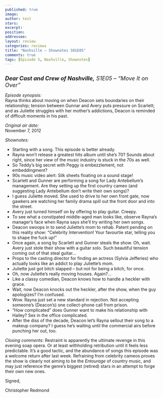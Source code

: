 ```yaml
---
published: true
image:
author: test 
stars: 
excerpt: 
position: 
addressee: 
layout: review
categories: reviews
title: "Nashville — Shownotes S01E05"
comments: true
tags: [Episode 5, Nashville, Shownotes]
---
```

<div><p><span class="full-image-block ssNonEditable"><a href="/letters/2012/11/12/nashville-shownotes-s01e05.html"><img src="http://static.squarespace.com/static/5005f6bcc4aa41161b33e89e/5329cf1fe4b07c068ebf74de/5329cf1fe4b07c068ebf7709/1352757074813/Nashville%20S1E05.jpg" alt="" /></a></span></p>
<p><span style="font-size:130%;"><strong><em>Dear Cast and Crew of Nashville,</em></strong><em> S1E05 &ndash; &ldquo;Move It on Over&rdquo;</em></span></p>
<p><em>Episode synopsis:</em><br />Rayna thinks about moving on when Deacon sets boundaries on their relationship; tension between Gunnar and Avery puts pressure on Scarlett; and as Juliette struggles with her mother&#8217;s addictions, Deacon is reminded of difficult moments in his past.</p>
<p><em>Original air date:</em><br />November 7, 2012</p>
<p><em>Shownotes:</em></p>
<ul>
<li>Starting with a song. This episode is better already. </li>
<li>Rayna won&rsquo;t release a greatest hits album until she&rsquo;s 70? Sounds about right, since her view of the music industry is stuck in the 70s as well. </li>
<li>So Teddy&rsquo;s big secret with Peggy is embezzlement, not embeddingment? </li>
<li>90s music video alert: Silk sheets floating on a sound stage!</li>
<li>Scarlett and Gunner are performing a song for Lady Antebellum&rsquo;s management. Are they setting up the first country cameo (and suggesting Lady Antebellum don&rsquo;t write their own songs)?</li>
<li>I guess Juliette moved. She used to drive to her own front gate, now gawkers are watching her family drama spill out the front door and into the street. </li>
<li>Avery just turned himself on by offering to play guitar. Creepy.</li>
<li>To see what a constipated middle-aged man looks like, observe Rayna&rsquo;s manager&rsquo;s face when Rayna says she&rsquo;ll try writing her own songs.</li>
<li>Deacon swoops in to send Juliette&rsquo;s mom to rehab. Patent pending on this reality show: &ldquo;Celebrity Intervention! Your favourtie star, telling you to shape the fuck up!&rdquo;</li>
<li>Once again, a song by Scarlett and Gunner steals the show. Oh, wait. Avery just stole their show with a guitar solo. Such beautiful tension coming out of that steal guitar&hellip;</li>
<li>Props to the casting director for finding an actress (Sylvia Jefferies) who actually looks like an addict to play Juliette&rsquo;s mom. </li>
<li>Juliette just got bitch slapped &ndash; but not for being a bitch, for once. </li>
<li>Oh, now Juliette&rsquo;s really moving houses. Again?&#8230;</li>
<li>Like a classy comedian, Deacon knows how to handle a heckler with grace.</li>
<li>Wait, now Deacon knocks out the heckler, after the show, when the guy apologizes? I&rsquo;m confused.</li>
<li>Wow. Rayna just set a new standard in rejection. Not accepting someone&rsquo;s (Deacon&rsquo;s) one collect-phone call from prison. </li>
<li>&ldquo;How complicated&rdquo; does Gunner want to make his relationship with Hailey? Sex in the office complicated. </li>
<li>After the diss of the decade, Deacon let&rsquo;s Rayna sellout their song to a makeup company? I guess he&rsquo;s waiting until the commercial airs before punching her out, too.</li>
</ul>
<p><em>Closing comments</em>: Restraint is apparently the ultimate revenge in this evening soap opera. Or at least withholding retribution until it feels less predictable. It&rsquo;s a good tactic, and the abundance of songs this episode was a welcome return after last week. Refraining from celebrity cameos proves the show is clearly not aiming to be the <em>Entourage</em> of country music, and may just reference the genre&rsquo;s biggest (retired) stars in an attempt to forge their own new ones.&nbsp;</p>
<p>Signed,</p>
<p>Christopher Redmond</p></div>
